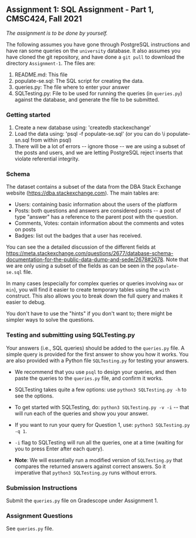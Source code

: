 ## Assignment 1: SQL Assignment - Part 1, CMSC424, Fall 2021

*The assignment is to be done by yourself.*

The following assumes you have gone through PostgreSQL instructions and have ran some queries on the `university` database. 
It also assumes you have cloned the git repository, and have done a `git pull` to download the directory `Assignment-1`. The files are:

1. README.md: This file
1. populate-se.sql: The SQL script for creating the data.
1. queries.py: The file where to enter your answer
1. SQLTesting.py: File to be used for running the queries (in `queries.py`) against the database, and generate the file to be submitted.

### Getting started
1. Create a new database using: 'createdb stackexchange'
1. Load the data using: 'psql -f populate-se.sql' (or you can do \i populate-sn.sql from within psql)
1. There will be a lot of errors -- ignore those -- we are using a subset of the posts and users, and we are letting PostgreSQL reject inserts that violate referential integrity.

### Schema 
The dataset contains a subset of the data from the DBA Stack Exchange website (https://dba.stackexchange.com). The main tables are:
- Users: containing basic information about the  users of the platform
- Posts: both questions and answers are considered posts -- a post of type "answer" has a reference to the parent post with the question.
- Comments, Votes: contain information about the comments and votes on posts
- Badges: list out the badges that a user has received. 

You can see the a detailed discussion of the different fields at https://meta.stackexchange.com/questions/2677/database-schema-documentation-for-the-public-data-dump-and-sede/2678#2678.  Note that we are only using a subset of the fields as can be seen in the `populate-se.sql` file.

In many cases (especially for complex queries or queries involving `max` or `min`), you will find it easier to create temporary tables using the `with` construct. This also allows you to break down the full query and makes it easier to debug.

You don't have to use the "hints" if you don't want to; there might be simpler ways to solve the questions.

### Testing and submitting using SQLTesting.py
Your answers (i.e., SQL queries) should be added to the `queries.py` file. A simple query is provided for the first answer to show you how it works.
You are also provided with a Python file `SQLTesting.py` for testing your answers.

- We recommend that you use `psql` to design your queries, and then paste the queries to the `queries.py` file, and confirm it works.

- SQLTesting takes quite a few options: use `python3 SQLTesting.py -h` to see the options.

- To get started with SQLTesting, do: `python3 SQLTesting.py -v -i` -- that will run each of the queries and show you your answer.

- If you want to run your query for Question 1, use: `python3 SQLTesting.py -q 1`. 

- `-i` flag to SQLTesting will run all the queries, one at a time (waiting for you to press Enter after each query).

- **Note**: We will essentially run a modified version of `SQLTesting.py` that compares the returned answers against correct answers. So it imperative that `python3 SQLTesting.py` runs without errors.

### Submission Instructions
Submit the `queries.py` file on Gradescope under Assignment 1. 
      
### Assignment Questions
See `queries.py` file.
